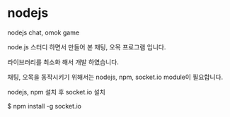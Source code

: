 # nodejs

nodejs chat, omok game

node.js 스터디 하면서 만들어 본 채팅, 오목 프로그램 입니다.

라이브러리를 최소화 해서 개발 하였습니다.

채팅, 오목을 동작시키기 위해서는 nodejs, npm, socket.io module이 필요합니다.

nodejs, npm 설치 후 socket.io 설치

$ npm install -g socket.io
